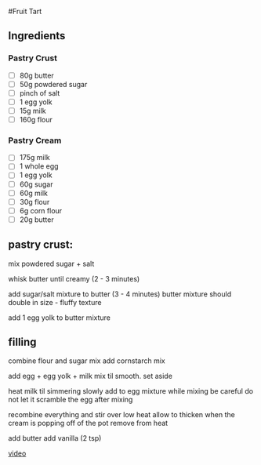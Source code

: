 #Fruit Tart
## Ingredients
### Pastry Crust
+ [ ] 80g butter
+ [ ] 50g powdered sugar
+ [ ] pinch of salt
+ [ ] 1 egg yolk
+ [ ] 15g milk
+ [ ] 160g flour

### Pastry Cream
+ [ ] 175g milk
+ [ ] 1 whole egg
+ [ ] 1 egg yolk
+ [ ] 60g sugar
+ [ ] 60g milk
+ [ ] 30g flour
+ [ ] 6g corn flour
+ [ ] 20g butter

## pastry crust:
mix powdered sugar + salt

whisk butter until creamy
(2 - 3 minutes)

add sugar/salt mixture to butter
(3 - 4 minutes)
butter mixture should double in size - fluffy texture

add 1 egg yolk to butter mixture

## filling
combine flour and sugar
mix
add cornstarch
mix

add egg + egg yolk + milk
mix til smooth.
set aside

heat milk til simmering
slowly add to egg mixture while mixing
be careful do not let it scramble the egg
after mixing

recombine everything and stir over low heat
allow to thicken
when the cream is popping off of the pot remove from heat

add butter
add vanilla (2 tsp)

[video](https://www.youtube.com/watch?v=eC64uNwovSA)
